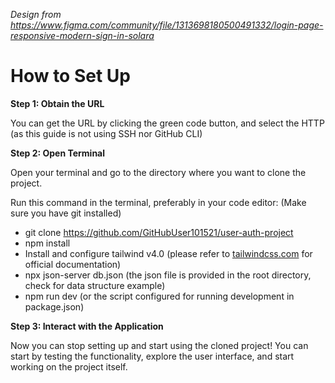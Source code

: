 <i>Design from https://www.figma.com/community/file/1313698180500491332/login-page-responsive-modern-sign-in-solara</i>

# How to Set Up 

**Step 1: Obtain the URL**

You can get the URL by clicking the green code button, and select the HTTP (as this guide is not using SSH nor GitHub CLI)

**Step 2: Open Terminal**

Open your terminal and go to the directory where you want to clone the project. 

Run this command in the terminal, preferably in your code editor: (Make sure you have git installed)
- git clone https://github.com/GitHubUser101521/user-auth-project
- npm install
- Install and configure tailwind v4.0 (please refer to [tailwindcss.com](https://tailwindcss.com) for official documentation)
- npx json-server db.json (the json file is provided in the root directory, check for data structure example)
- npm run dev (or the script configured for running development in package.json)

**Step 3: Interact with the Application**

Now you can stop setting up and start using the cloned project! You can start by testing the functionality, explore the user interface, and start working on the project itself.
